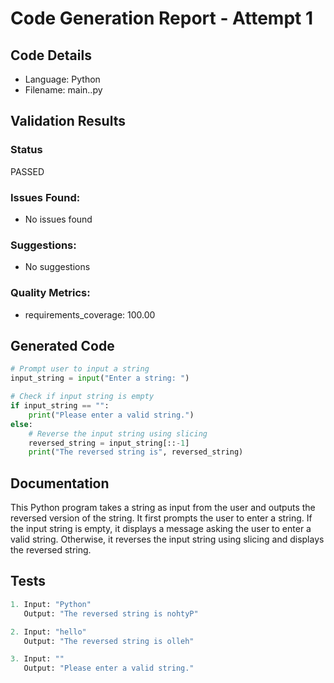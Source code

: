 # Code Generation Report - Attempt 1

## Code Details
- Language: Python
- Filename: main..py

## Validation Results
### Status
PASSED

### Issues Found:
- No issues found

### Suggestions:
- No suggestions

### Quality Metrics:
- requirements_coverage: 100.00

## Generated Code
```Python
# Prompt user to input a string
input_string = input("Enter a string: ")

# Check if input string is empty
if input_string == "":
    print("Please enter a valid string.")
else:
    # Reverse the input string using slicing
    reversed_string = input_string[::-1]
    print("The reversed string is", reversed_string)
```

## Documentation
This Python program takes a string as input from the user and outputs the reversed version of the string. It first prompts the user to enter a string. If the input string is empty, it displays a message asking the user to enter a valid string. Otherwise, it reverses the input string using slicing and displays the reversed string.

## Tests
```Python
1. Input: "Python"
   Output: "The reversed string is nohtyP"

2. Input: "hello"
   Output: "The reversed string is olleh"

3. Input: ""
   Output: "Please enter a valid string."
```
